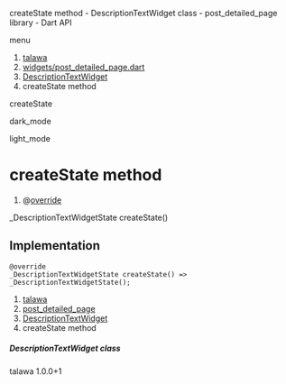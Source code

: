 




createState method - DescriptionTextWidget class - post\_detailed\_page library - Dart API







menu

1. [talawa](../../index.html)
2. [widgets/post\_detailed\_page.dart](../../file-___home_harshil_Desktop_open-source_palisadoes_talawa_lib_widgets_post_detailed_page/)
3. [DescriptionTextWidget](../../file-___home_harshil_Desktop_open-source_palisadoes_talawa_lib_widgets_post_detailed_page/DescriptionTextWidget-class.html)
4. createState method

createState


dark\_mode

light\_mode




# createState method


1. @[override](https://api.flutter.dev/flutter/dart-core/override-constant.html)

\_DescriptionTextWidgetState
createState()

## Implementation

```
@override
_DescriptionTextWidgetState createState() => _DescriptionTextWidgetState();
```

 


1. [talawa](../../index.html)
2. [post\_detailed\_page](../../file-___home_harshil_Desktop_open-source_palisadoes_talawa_lib_widgets_post_detailed_page/)
3. [DescriptionTextWidget](../../file-___home_harshil_Desktop_open-source_palisadoes_talawa_lib_widgets_post_detailed_page/DescriptionTextWidget-class.html)
4. createState method

##### DescriptionTextWidget class





talawa
1.0.0+1






